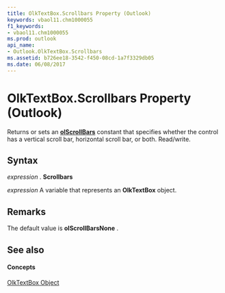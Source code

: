 ```yaml
---
title: OlkTextBox.Scrollbars Property (Outlook)
keywords: vbaol11.chm1000055
f1_keywords:
- vbaol11.chm1000055
ms.prod: outlook
api_name:
- Outlook.OlkTextBox.Scrollbars
ms.assetid: b726ee18-3542-f450-08cd-1a7f3329db05
ms.date: 06/08/2017
---
```



# OlkTextBox.Scrollbars Property (Outlook)

Returns or sets an **[olScrollBars](olscrollbars-enumeration-outlook.md)** constant that specifies whether the control has a vertical scroll bar, horizontal scroll bar, or both. Read/write.


## Syntax

 _expression_ . **Scrollbars**

 _expression_ A variable that represents an **OlkTextBox** object.


## Remarks

The default value is **olScrollBarsNone** .


## See also


#### Concepts


[OlkTextBox Object](olktextbox-object-outlook.md)


